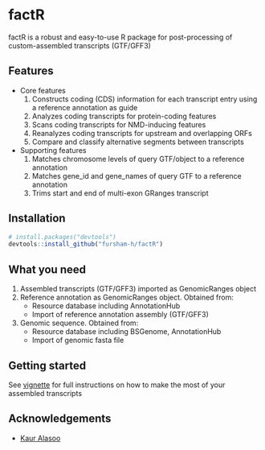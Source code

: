 # factR

factR is a robust and easy-to-use R package for post-processing of custom-assembled
transcripts (GTF/GFF3)

## Features
* Core features 
  1. Constructs coding (CDS) information for each transcript entry using a reference annotation as guide
  2. Analyzes coding transcripts for protein-coding features
  3. Scans coding transcripts for NMD-inducing features
  4. Reanalyzes coding transcripts for upstream and overlapping ORFs
  5. Compare and classify alternative segments between transcripts
* Supporting features 
  1. Matches chromosome levels of query GTF/object to a reference annotation
  2. Matches gene_id and gene_names of query GTF to a reference annotation
  3. Trims start and end of multi-exon GRanges transcript

## Installation
```r
# install.packages("devtools")
devtools::install_github("fursham-h/factR")
```

## What you need
1. Assembled transcripts (GTF/GFF3) imported as GenomicRanges object
2. Reference annotation as GenomicRanges object. Obtained from:
    * Resource database including AnnotationHub
    * Import of reference annotation assembly (GTF/GFF3)
3. Genomic sequence. Obtained from:
    * Resource database including BSGenome, AnnotationHub
    * Import of genomic fasta file

## Getting started
See [vignette](https://htmlpreview.github.io/?https://github.com/fursham-h/factR/blob/master/vignettes/factR.html) for full instructions on how to make the most of your assembled transcripts

## Acknowledgements
* [Kaur Alasoo](https://github.com/kauralasoo)
